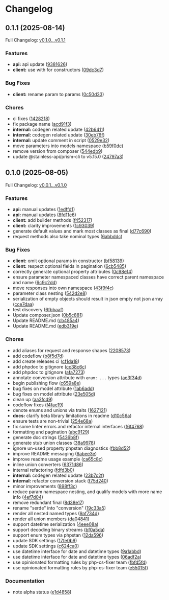 # Changelog

## 0.1.1 (2025-08-14)

Full Changelog: [v0.1.0...v0.1.1](https://github.com/e-invoice-be/e-invoice-php/compare/v0.1.0...v0.1.1)

### Features

* **api:** api update ([9381626](https://github.com/e-invoice-be/e-invoice-php/commit/93816266a1eb1d6a06c90f64dd849a8c52185e25))
* **client:** use with for constructors ([09dc3d7](https://github.com/e-invoice-be/e-invoice-php/commit/09dc3d71c3d1a185f8a11a28cfb01b11a7a64c66))


### Bug Fixes

* **client:** rename param to params ([0c50d33](https://github.com/e-invoice-be/e-invoice-php/commit/0c50d33d6caa934e5f4d5dcf1621dbd32b9215f4))


### Chores

* ci fixes ([1428218](https://github.com/e-invoice-be/e-invoice-php/commit/14282188a614e69e10131e030c32d16e6143b658))
* fix package name ([acd91f3](https://github.com/e-invoice-be/e-invoice-php/commit/acd91f31ceb5066a248435b5cc344a5d35555673))
* **internal:** codegen related update ([42b6411](https://github.com/e-invoice-be/e-invoice-php/commit/42b6411d16ae8be6af382f2b32359d395d850f48))
* **internal:** codegen related update ([30eb76f](https://github.com/e-invoice-be/e-invoice-php/commit/30eb76fc59d1eaee01c50a28d962b864dc343cc2))
* **internal:** update comment in script ([0529e32](https://github.com/e-invoice-be/e-invoice-php/commit/0529e32c4aab3ea1a932b145b8eb8e4b6df7e671))
* move parameters into models namespace ([b59f0dc](https://github.com/e-invoice-be/e-invoice-php/commit/b59f0dcf192a48d06debf5a33f47ed29c9c0131c))
* remove version from composer ([544edb9](https://github.com/e-invoice-be/e-invoice-php/commit/544edb9b09b1e16d178587e2d9a74cb6f336bd4b))
* update @stainless-api/prism-cli to v5.15.0 ([24797a3](https://github.com/e-invoice-be/e-invoice-php/commit/24797a38637f18a359dc10cb69072a25cef73e65))

## 0.1.0 (2025-08-05)

Full Changelog: [v0.0.1...v0.1.0](https://github.com/e-invoice-be/e-invoice-php/compare/v0.0.1...v0.1.0)

### Features

* **api:** manual updates ([1edffd1](https://github.com/e-invoice-be/e-invoice-php/commit/1edffd1c1c23324adddedffe1725745d2f767fba))
* **api:** manual updates ([8fd11e6](https://github.com/e-invoice-be/e-invoice-php/commit/8fd11e63b5d193577c3f47cc2076f778b90248ca))
* **client:** add builder methods ([f452317](https://github.com/e-invoice-be/e-invoice-php/commit/f452317be2e3f033b42e10928aa9066e5b7417d4))
* **client:** clarity improvements ([1c93039](https://github.com/e-invoice-be/e-invoice-php/commit/1c93039eafcfd22209db4822eee8efd8486c6211))
* generate default values and mark most classes as final ([d77c690](https://github.com/e-invoice-be/e-invoice-php/commit/d77c690caec65c4cee8baa3500e65aaa0967dd12))
* request methods also take nominal types ([6abbddc](https://github.com/e-invoice-be/e-invoice-php/commit/6abbddcf5c6c003b74bd3ce0e2ff5e94735789de))


### Bug Fixes

* **client:** omit optional params in constructor ([bf58139](https://github.com/e-invoice-be/e-invoice-php/commit/bf5813973dafe34b15e1a7a7948d1c55ee05ae2f))
* **client:** respect optional fields in pagination ([6cb5485](https://github.com/e-invoice-be/e-invoice-php/commit/6cb5485e73edd0eef13e113bb712e2ecb2d87636))
* correctly generate optional property attributes ([0c98e14](https://github.com/e-invoice-be/e-invoice-php/commit/0c98e143df2ef29455b264f312600ffe93a076e9))
* ensure parameter namespaced classes have correct parent namespace and name ([6c9c2dd](https://github.com/e-invoice-be/e-invoice-php/commit/6c9c2ddd7abab8d26c11eede1493bd5a23e052b8))
* move responses into own namespace ([43f9f4c](https://github.com/e-invoice-be/e-invoice-php/commit/43f9f4c9ea62debde759c63a80b5abc5c62e5449))
* parameter class nesting ([542d2e8](https://github.com/e-invoice-be/e-invoice-php/commit/542d2e898cb905efe5a54a637502bd9a7f443485))
* serialization of empty objects should result in json empty not json array ([cce7daa](https://github.com/e-invoice-be/e-invoice-php/commit/cce7daa5fd51273775984a113f4f2150611e2848))
* test discovery ([6fbbaaf](https://github.com/e-invoice-be/e-invoice-php/commit/6fbbaaf411fd82b33368bc07e369ab5646f656c1))
* Update composer.json ([0b5c881](https://github.com/e-invoice-be/e-invoice-php/commit/0b5c881d827dfddbf938ad7447a695c506ccf3dd))
* Update README.md ([cb485a4](https://github.com/e-invoice-be/e-invoice-php/commit/cb485a427a396f7ea0ab5346398a5f218dcc6e3e))
* Update README.md ([edb319e](https://github.com/e-invoice-be/e-invoice-php/commit/edb319e4def8ffde865af9549a2ad6dae63488c3))


### Chores

* add aliases for request and response shapes ([2208573](https://github.com/e-invoice-be/e-invoice-php/commit/2208573ba5b81c528ab172822a4cbfbb79ea414b))
* add codeflow ([b8f5d7d](https://github.com/e-invoice-be/e-invoice-php/commit/b8f5d7d52715230e4aa1cf9a08311da439b7dabb))
* add create releases ci ([cf1da18](https://github.com/e-invoice-be/e-invoice-php/commit/cf1da18fc2dd08ff90b69233a378fdcc106b7f17))
* add phpdoc to gitignore ([cc38c6c](https://github.com/e-invoice-be/e-invoice-php/commit/cc38c6ce32d2ef49ddf68d5323c3342d4ffc03f0))
* add phpdoc to gitignore ([afa7273](https://github.com/e-invoice-be/e-invoice-php/commit/afa727364fab7c9e3cd9841c7cad90d14e842ee0))
* annotate conversion attribute with `enum: ...` types ([ae3f34d](https://github.com/e-invoice-be/e-invoice-php/commit/ae3f34d28bbf4ae82e47670b34e741c9a11a063f))
* begin publishing flow ([c659a8e](https://github.com/e-invoice-be/e-invoice-php/commit/c659a8e01a1634de19d13ecf10098a1d06d2cc7e))
* bug fixes on model attribute ([1ab6add](https://github.com/e-invoice-be/e-invoice-php/commit/1ab6add38ab14497d02670a2bfbb2544d292e4c5))
* bug fixes on model attribute ([23e505d](https://github.com/e-invoice-be/e-invoice-php/commit/23e505d96385f4b5f28b3a295d7ce36e53d4549e))
* clean up ([aa3fcd9](https://github.com/e-invoice-be/e-invoice-php/commit/aa3fcd9767c0d6cfaa8c9703e091968f9bca57a8))
* codeflow fixes ([f4fae19](https://github.com/e-invoice-be/e-invoice-php/commit/f4fae19b567981220c59b898ee4b4664fe0113b9))
* denote enums and unions via traits ([1627121](https://github.com/e-invoice-be/e-invoice-php/commit/162712166878e7e02ba91f5e40c7b5896919c0cd))
* **docs:** clarify beta library limitations in readme ([d10c56a](https://github.com/e-invoice-be/e-invoice-php/commit/d10c56ab9507de684497820f48a414a6cdce9043))
* ensure tests are non-trivial ([254e68a](https://github.com/e-invoice-be/e-invoice-php/commit/254e68ac1323e781ac13c3699299db2a6d087ce7))
* fix some linter errors and refactor internal interfaces ([f6f4768](https://github.com/e-invoice-be/e-invoice-php/commit/f6f47689656381904ad1dfeeec16bc5ad4cb6760))
* formatting and pagination ([abc9129](https://github.com/e-invoice-be/e-invoice-php/commit/abc9129ee90f620198296bab2c18835f5c6b5b63))
* generate doc strings ([5436b8f](https://github.com/e-invoice-be/e-invoice-php/commit/5436b8f1a767d96260ec6c561f7a91f807948b58))
* generate stub union classes ([38a9978](https://github.com/e-invoice-be/e-invoice-php/commit/38a99784935460c845663240ddb5d3ada04339c0))
* ignore un-used property phpstan diagnostics ([fbb8d52](https://github.com/e-invoice-be/e-invoice-php/commit/fbb8d525c4f43a977f4bb1ed1cd08869bedf7b4b))
* improve README messaging ([6abee3e](https://github.com/e-invoice-be/e-invoice-php/commit/6abee3e2fc3331e49c4484fbf7b7aed581e93b2d))
* improve readme usage example ([ca65c8c](https://github.com/e-invoice-be/e-invoice-php/commit/ca65c8c3e6741e3d9fc22047db14621d0279a3d2))
* inline union converters ([6371d86](https://github.com/e-invoice-be/e-invoice-php/commit/6371d86d197eda215a81967decf41693e0f3249b))
* internal refactoring ([fdfd3b0](https://github.com/e-invoice-be/e-invoice-php/commit/fdfd3b05db3d145b7e55d721de0a45318469ebb4))
* **internal:** codegen related update ([23b7c2f](https://github.com/e-invoice-be/e-invoice-php/commit/23b7c2fda9a9ae6da6325204658ea184b35a5f06))
* **internal:** refactor conversion stack ([f75d240](https://github.com/e-invoice-be/e-invoice-php/commit/f75d240086225e4d50680944373c31dc8a178e21))
* minor improvements ([898ff3c](https://github.com/e-invoice-be/e-invoice-php/commit/898ff3c66cfb4c5db55d6f101c37776bd929c6b1))
* reduce param namespace nesting, and qualify models with more name info ([4ef7d04](https://github.com/e-invoice-be/e-invoice-php/commit/4ef7d040fb5d6eba051153c3c131c24773485e18))
* remove redundant final ([8d38e17](https://github.com/e-invoice-be/e-invoice-php/commit/8d38e17787d06d255415916f4527dcdf16d0f324))
* rename "serde" into "conversion" ([19c33a5](https://github.com/e-invoice-be/e-invoice-php/commit/19c33a59675709925444c7c753d78597f9112054))
* render all nested named types ([9af734d](https://github.com/e-invoice-be/e-invoice-php/commit/9af734d030686b1459dea4750413629f446f8be6))
* render all union members ([da04841](https://github.com/e-invoice-be/e-invoice-php/commit/da04841707c60f3ccc841bf77d6e6ac8e5464268))
* support datetime serialization ([4eee08a](https://github.com/e-invoice-be/e-invoice-php/commit/4eee08abfeff2ee8df3098d111880246ea457d37))
* support decoding binary streams ([bf0a5da](https://github.com/e-invoice-be/e-invoice-php/commit/bf0a5da9e49e17f8b9c661855ce3b1c094edc02d))
* support enum types via phpstan ([12da596](https://github.com/e-invoice-be/e-invoice-php/commit/12da596f2abdf18d670c6bb8ba246f02b3dd7247))
* update SDK settings ([17fe0b9](https://github.com/e-invoice-be/e-invoice-php/commit/17fe0b9a1b8f0eaf5244d9572c5621867a231462))
* update SDK settings ([c624ca0](https://github.com/e-invoice-be/e-invoice-php/commit/c624ca08f3c4eef1b7b45e3381895668c1c7624e))
* use datetime interface for date and datetime types ([9a1abbd](https://github.com/e-invoice-be/e-invoice-php/commit/9a1abbd3535f6f58f9aca63da8ab84ef9159fa16))
* use datetime interface for date and datetime types ([06adf2a](https://github.com/e-invoice-be/e-invoice-php/commit/06adf2a0159ce30bb6f3a163c59bb3ab6f1a24ff))
* use opinionated formatting rules by php-cs-fixer team ([fbfd5fd](https://github.com/e-invoice-be/e-invoice-php/commit/fbfd5fd430b05de1c0e7cd090e8ecbde42ae0c81))
* use opinionated formatting rules by php-cs-fixer team ([e55015f](https://github.com/e-invoice-be/e-invoice-php/commit/e55015fad6c21aba99d12055f7ebb37a62d96e71))


### Documentation

* note alpha status ([e1d4858](https://github.com/e-invoice-be/e-invoice-php/commit/e1d48582ce716dce54e8dec4403c187c3b8daf69))
